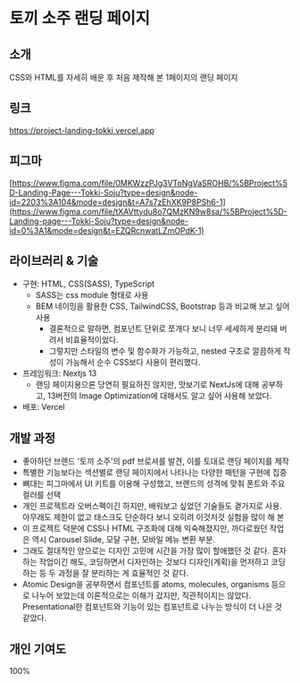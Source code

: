 # 토끼 소주 랜딩 페이지

## 소개
CSS와 HTML를 자세히 배운 후 처음 제작해 본 1페이지의 랜딩 페이지 

## 링크
https://project-landing-tokki.vercel.app

## 피그마
[https://www.figma.com/file/0MKWzzPJg3VToNgVaSROHB/%5BProject%5D-Landing-Page---Tokki-Soju?type=design&node-id=2203%3A104&mode=design&t=A7s7zEhXK9P8PSh6-1](https://www.figma.com/file/tXAVttydu8o7QMzKN9w8sa/%5BProject%5D-Landing-page---Tokki-Soju?type=design&node-id=0%3A1&mode=design&t=EZQRcnwatLZmOPdK-1)

## 라이브러리 & 기술
- 구현: HTML, CSS(SASS), TypeScript
  - SASS는 css module 형태로 사용
  - BEM 네이밍을 활용한 CSS, TailwindCSS, Bootstrap 등과 비교해 보고 싶어 사용
    - 결론적으로 말하면, 컴포넌트 단위로 쪼개다 보니 너무 세세하게 분리돼 버려서 비효율적이었다.
    - 그렇지만 스타일의 변수 및 함수화가 가능하고, nested 구조로 깔끔하게 작성이 가능해서 순수 CSS보다 사용이 편리했다.
- 프레임워크: Nextjs 13
  - 랜딩 페이지용으론 당연히 필요하진 않지만, 맛보기로 NextJs에 대해 공부하고, 13버전의 Image Optimization에 대해서도 알고 싶어 사용해 보았다.
- 배포: Vercel

## 개발 과정
- 좋아하던 브랜드 '토끼 소주'의 pdf 브로셔를 발견, 이를 토대로 랜딩 페이지를 제작
- 특별한 기능보다는 섹션별로 랜딩 페이지에서 나타나는 다양한 패턴을 구현에 집중
- 뼈대는 피그마에서 UI 키트를 이용해 구성했고, 브랜드의 성격에 맞춰 폰트와 주요 컬러를 선택
- 개인 프로젝트라 오버스펙이긴 하지만, 배워보고 싶었던 기술들도 곁가지로 사용. 아무래도 제한이 없고 태스크도 단순하다 보니 오히려 이것저것 실험을 많이 해 본
- 이 프로젝트 덕분에 CSS나 HTML 구조화에 대해 익숙해졌지만, 까다로웠던 작업은 역시 Carousel Slide, 모달 구현, 모바일 메뉴 변환 부분.
- 그래도 절대적인 양으로는 디자인 고민에 시간을 가장 많이 할애했던 것 같다. 혼자 하는 작업이긴 해도, 코딩하면서 디자인하는 것보다 디자인(계획)을 먼저하고 코딩 하는 등 두 과정을 잘 분리하는 게 효율적인 것 같다.
- Atomic Design을 공부하면서 컴포넌트를 atoms, molecules, organisms 등으로 나누어 보았는데 이론적으로는 이해가 갔지만, 직관적이지는 않았다. Presentational한 컴포넌트와 기능이 있는 컴포넌트로 나누는 방식이 더 나은 것 같았다.

## 개인 기여도
100%
